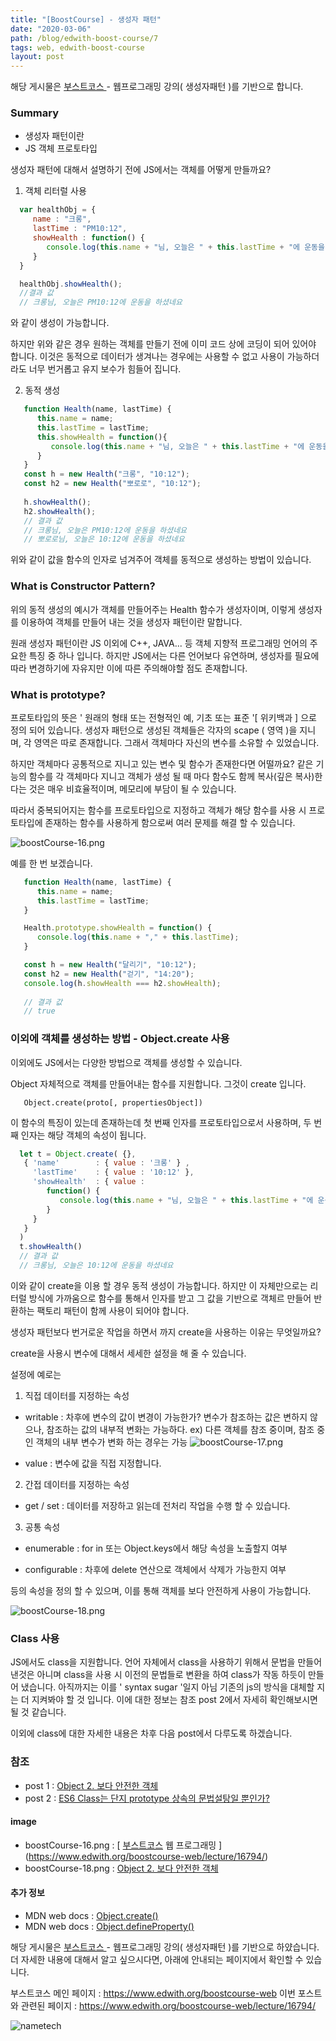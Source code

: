 ```yaml
---
title: "[BoostCourse] - 생성자 패턴"
date: "2020-03-06"
path: /blog/edwith-boost-course/7
tags: web, edwith-boost-course
layout: post
---
```


해당 게시물은 [ 부스트코스 ] - 웹프로그래밍 강의( 생성자패턴 )를 기반으로 합니다. 

### Summary
 - 생성자 패턴이란
 - JS 객체 프로토타입

 생성자 패턴에 대해서 설명하기 전에 JS에서는 객체를 어떻게 만들까요?

 1. 객체 리터럴 사용
 ```javascript 
   var healthObj = {
      name : "크롱",
      lastTime : "PM10:12",
      showHealth : function() {
         console.log(this.name + "님, 오늘은 " + this.lastTime + "에 운동을 하셨네요");
      }     
   }

   healthObj.showHealth();
   //결과 값 
   // 크롱님, 오늘은 PM10:12에 운동을 하셨네요
 ```
와 같이 생성이 가능합니다.

하지만 위와 같은 경우 원하는 객체를 만들기 전에 이미 코드 상에 코딩이 되어 있어야 합니다.
이것은 동적으로 데이터가 생겨나는 경우에는 사용할 수 없고 사용이 가능하더라도 너무 번거롭고 유지 보수가 힘들어 집니다.

2. 동적 생성
```javascript
   function Health(name, lastTime) {
      this.name = name;
      this.lastTime = lastTime;
      this.showHealth = function(){
         console.log(this.name + "님, 오늘은 " + this.lastTime + "에 운동을 하셨네요");
      }
   }
   const h = new Health("크롱", "10:12");
   const h2 = new Health("뽀로로", "10:12");
   
   h.showHealth();
   h2.showHealth();
   // 결과 값
   // 크롱님, 오늘은 PM10:12에 운동을 하셨네요
   // 뽀로로님, 오늘은 10:12에 운동을 하셨네요
 ```
위와 같이 값을 함수의 인자로 넘겨주어 객체를 동적으로 생성하는 방법이 있습니다.

### What is Constructor Pattern?
 위의 동적 생성의 예시가 객체를 만들어주는 Health 함수가 생성자이며, 이렇게 생성자를 이용하여 객체를 만들어 내는 것을
 생성자 패턴이란 말합니다.

 원래 생성자 패턴이란 JS 이외에 C++, JAVA... 등 객체 지향적 프로그래밍 언어의 주요한 특징 중 하나 입니다.
 하지만 JS에서는 다른 언어보다 유연하며, 생성자를 필요에 따라 변경하기에 자유지만 이에 따른 주의해야할 점도 존재합니다.

### What is prototype?
 프로토타입의 뜻은 ' 원래의 형태 또는 전형적인 예, 기초 또는 표준 '[ 위키백과 ] 으로 정의 되어 있습니다.
 생성자 패턴으로 생성된 객체들은 각자의 scape ( 영역 )을 지니며, 각 영역은 따로 존재합니다.
 그래서 객체마다 자신의 변수를 소유할 수 있었습니다.

 하지만 객체마다 공통적으로 지니고 있는 변수 및 함수가 존재한다면 어떨까요? 
 같은 기능의 함수를 각 객체마다 지니고 객체가 생성 될 때 마다
 함수도 함께 복사(깊은 복사)한다는 것은 매우 비효율적이며, 메모리에 부담이 될 수 있습니다.

 따라서 중복되어지는 함수를 프로토타입으로 지정하고 객체가 해당 함수를 사용 시 프로토타입에 존재하는 함수를 사용하게 함으로써 
 여러 문제를 해결 할 수 있습니다.

 ![boostCourse-16.png](./boostCourse-16.png)

 예를 한 번 보겠습니다.

```javascript
   function Health(name, lastTime) {
      this.name = name;
      this.lastTime = lastTime;
   }

   Health.prototype.showHealth = function() {
      console.log(this.name + "," + this.lastTime);
   }

   const h = new Health("달리기", "10:12");
   const h2 = new Health("걷기", "14:20");
   console.log(h.showHealth === h2.showHealth); 
    
   // 결과 값
   // true
```

### 이외에 객체를 생성하는 방법 - Object.create 사용
 이외에도 JS에서는 다양한 방법으로 객체를 생성할 수 있습니다.

 Object 자체적으로 객체를 만들어내는 함수를 지원합니다. 그것이 create 입니다.

```
   Object.create(proto[, propertiesObject])
```

 이 함수의 특징이 있는데 존재하는데 첫 번째 인자를 프로토타입으로서 사용하며, 두 번째 인자는 해당 객체의 속성이 됩니다.

 ```javascript
   let t = Object.create( {}, 
    { 'name'        : { value : '크롱' } ,
      'lastTime'    : { value : '10:12' },
      'showHealth'  : { value : 
         function() {
            console.log(this.name + "님, 오늘은 " + this.lastTime + "에 운동을 하셨네요");
         }
      }
    } 
   )
   t.showHealth()
   // 결과 값
   // 크롱님, 오늘은 10:12에 운동을 하셨네요
```
 이와 같이 create을 이용 할 경우 동적 생성이 가능합니다. 하지만 이 자체만으로는 리터럴 방식에 가까움으로 함수를 통해서 
 인자를 받고 그 값을 기반으로 객체르 만들어 반환하는 팩토리 패턴이 함께 사용이 되어야 합니다.

 생성자 패턴보다 번거로운 작업을 하면서 까지 create을 사용하는 이유는 무엇일까요?

 create을 사용시 변수에 대해서 세세한 설정을 해 줄 수 있습니다. 

 설정에 예로는 
 1. 직접 데이터를 지정하는 속성 
  - writable   :  차후에 변수의 값이 변경이 가능한가?
   변수가 참조하는 값은 변하지 않으나, 참조하는 값의 내부적 변화는 가능하다.
   ex) 다른 객체를 참조 중이며, 참조 중인 객체의 내부 변수가 변화 하는 경우는 가능
    ![boostCourse-17.png](./boostCourse-17.png)

 - value : 변수에 값을 직접 지정합니다.

 2. 간접 데이터를 지정하는 속성
  - get / set : 데이터를 저장하고 읽는데 전처리 작업을 수행 할 수 있습니다.

3. 공통 속성
 - enumerable  : for in 또는 Object.keys에서 해당 속성을 노출할지 여부

 - configurable : 차후에 delete 연산으로 객체에서 삭제가 가능한지 여부

 등의 속성을 정의 할 수 있으며, 이를 통해 객체를 보다 안전하게 사용이 가능합니다.

 ![boostCourse-18.png](./boostCourse-18.png)
 

### Class 사용
 JS에서도 class을 지원합니다. 언어 자체에서 class을 사용하기 위해서 문법을 만들어낸것은 아니며
 class을 사용 시 이전의 문법들로 변환을 하여 class가 작동 하듯이 만들어 냈습니다.
 아직까지는 이를 ' syntax sugar '일지 아님 기존의 js의 방식을 대체할 지는 더 지켜봐야 할 것 입니다.
 이에 대한 정보는 참조 post 2에서 자세히 확인해보시면 될 것 같습니다.
 
이외에 class에 대한 자세한 내용은 차후 다음 post에서 다루도록 하겠습니다.

### 참조
 - post 1 : [Object 2. 보다 안전한 객체](https://www.bsidesoft.com/?p=1878) 
 - post 2 : [ES6 Class는 단지 prototype 상속의 문법설탕일 뿐인가?](https://gomugom.github.io/is-class-only-a-syntactic-sugar/)
#### image
 - boostCourse-16.png : [ [부스트코스] 웹 프로그래밍 ](https://www.edwith.org/boostcourse-web/lecture/16794/)
 - boostCourse-18.png : [Object 2. 보다 안전한 객체](https://www.bsidesoft.com/?p=1878)

#### 추가 정보
 - MDN web docs : [Object.create()](https://developer.mozilla.org/ko/docs/Web/JavaScript/Reference/Global_Objects/Object/create)
 - MDN web docs : [Object.defineProperty()](https://developer.mozilla.org/ko/docs/Web/JavaScript/Reference/Global_Objects/Object/defineProperty)

해당 게시물은 [ 부스트코스 ] - 웹프로그래밍 강의( 생성자패턴 )를 기반으로 하얐습니다. 
더 자세한 내용에 대해서 알고 싶으시다면, 아래에 안내되는 페이지에서 확인할 수 있습니다.

부스트코스 메인 페이지 :  https://www.edwith.org/boostcourse-web
이번 포스트와 관련된 페이지 : https://www.edwith.org/boostcourse-web/lecture/16794/

![nametech](./edwith-nametech.jpg)

[부스트코스]:(https://www.edwith.org/boostcourse-web) "부스트 코스 메인 페이지"
[강의]:(https://www.edwith.org/boostcourse-web/lecture/16700/) "정리한 페이지"


